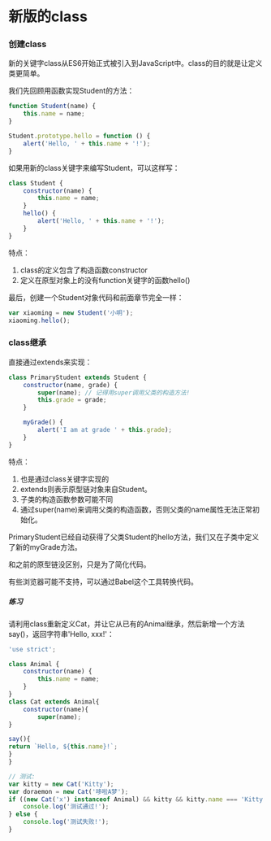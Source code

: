 # 新版的class

### 创建class
新的关键字class从ES6开始正式被引入到JavaScript中。class的目的就是让定义类更简单。

我们先回顾用函数实现Student的方法：
```javascript
function Student(name) {
    this.name = name;
}

Student.prototype.hello = function () {
    alert('Hello, ' + this.name + '!');
}
```

如果用新的class关键字来编写Student，可以这样写：
```javascript
class Student {
    constructor(name) {
        this.name = name;
    }
    hello() {
        alert('Hello, ' + this.name + '!');
    }
}
```
特点：
1. class的定义包含了构造函数constructor
2. 定义在原型对象上的没有function关键字的函数hello()

最后，创建一个Student对象代码和前面章节完全一样：
```javascript
var xiaoming = new Student('小明');
xiaoming.hello();
```


### class继承

直接通过extends来实现：
```javascript
class PrimaryStudent extends Student {
    constructor(name, grade) {
        super(name); // 记得用super调用父类的构造方法!
        this.grade = grade;
    }

    myGrade() {
        alert('I am at grade ' + this.grade);
    }
}
```

特点：
1. 也是通过class关键字实现的
2. extends则表示原型链对象来自Student。
3. 子类的构造函数参数可能不同
4. 通过super(name)来调用父类的构造函数，否则父类的name属性无法正常初始化。

PrimaryStudent已经自动获得了父类Student的hello方法，我们又在子类中定义了新的myGrade方法。

和之前的原型链没区别，只是为了简化代码。

有些浏览器可能不支持，可以通过Babel这个工具转换代码。

##### 练习
请利用class重新定义Cat，并让它从已有的Animal继承，然后新增一个方法say()，返回字符串'Hello, xxx!'：

```javascript
'use strict';

class Animal {
    constructor(name) {
        this.name = name;
    }
}
class Cat extends Animal{
    constructor(name){
        super(name);
}

say(){
return `Hello, ${this.name}!`;
}
}

// 测试:
var kitty = new Cat('Kitty');
var doraemon = new Cat('哆啦A梦');
if ((new Cat('x') instanceof Animal) && kitty && kitty.name === 'Kitty' && kitty.say && typeof kitty.say === 'function' && kitty.say() === 'Hello, Kitty!' && kitty.say === doraemon.say) {
    console.log('测试通过!');
} else {
    console.log('测试失败!');
}
```
